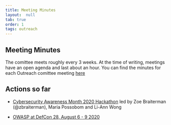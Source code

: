 ```yaml
---
title: Meeting Minutes
layout:  null
tab: true
order: 1
tags: outreach
---
```


## Meeting Minutes

 The comittee meets roughly every 3 weeks. At the time of writing, meetings have an open agenda and last about an hour.
 You can find the minutes for each Outreach comittee meeting [here](meeting_minutes)

## Actions so far
* [Cybersecurity Awareness Month 2020 Hackathon](https://www.meetup.com/womeninappsec/events/273377970) led by Zoe Braiterman (@zbraiterman), Maria Possobom and Li-Ann Wong

* [OWASP at DefCon 28, August 6 - 9 2020](https://owasp.org/www-staff/projects/202008-Defcon-28.html)
